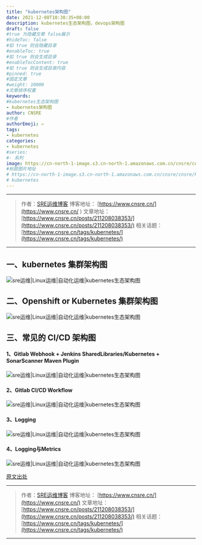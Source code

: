 ```yaml
---
title: "kubernetes架构图"
date: 2021-12-08T10:38:35+08:00
description: kubernetes生态架构图，devops架构图
draft: false
#true 为隐藏文章 false展示
#hideToc: false
#如 true 则会隐藏目录
#enableToc: true
#如 true 则会生成目录
#enableTocContent: true
#如 true 则会生成目录内容
#pinned: true  
#固定文章
#weight: 10000
#文章排序权重
keywords:
#kubernetes生态架构图
- kubernetes架构图
author: CNSRE    
#作者
authorEmoji: ✍
tags:
- kubernetes
categories:
- kubernetes
#series:
#- 系列
image: https://cn-north-1-image.s3.cn-north-1.amazonaws.com.cn/cnsre/cnsre/kubernetes.png
#标题图片地址
# https://cn-north-1-image.s3.cn-north-1.amazonaws.com.cn/cnsre/cnsre/kubernetes.png
# kubernetes
---
```

- - -
> 作者：[SRE运维博客](https://www.cnsre.cn/ )
> 博客地址： [https://www.cnsre.cn/](https://www.cnsre.cn/ ) 
> 文章地址：[https://www.cnsre.cn/posts/211208038353/](https://www.cnsre.cn/posts/211208038353/)
> 相关话题：[https://www.cnsre.cn/tags/kubernetes/](https://www.cnsre.cn/tags/kubernetes/)
- - -
## 一、kubernetes 集群架构图

![sre运维|Linux运维|自动化运维|kubernetes生态架构图](https://cn-north-1-image.s3.cn-north-1.amazonaws.com.cn/cnsre/cnsre/20211208103247.png)



## 二、Openshift or Kubernetes 集群架构图

![sre运维|Linux运维|自动化运维|kubernetes生态架构图](https://cn-north-1-image.s3.cn-north-1.amazonaws.com.cn/cnsre/cnsre/20211208103049.png)

## 三、常见的 CI/CD 架构图

#### 1、Gitlab Webhook + Jenkins SharedLibraries/Kubernetes + SonarScanner Maven Plugin

![sre运维|Linux运维|自动化运维|kubernetes生态架构图](https://cn-north-1-image.s3.cn-north-1.amazonaws.com.cn/cnsre/cnsre/20211208103410.png)

#### 2、Gitlab CI/CD Workflow

![sre运维|Linux运维|自动化运维|kubernetes生态架构图](https://cn-north-1-image.s3.cn-north-1.amazonaws.com.cn/cnsre/cnsre/20211208103507.png)

#### 3、Logging

![sre运维|Linux运维|自动化运维|kubernetes生态架构图](https://cn-north-1-image.s3.cn-north-1.amazonaws.com.cn/cnsre/cnsre/20211208103544.png)

#### 4、Logging与Metrics

![sre运维|Linux运维|自动化运维|kubernetes生态架构图](https://cn-north-1-image.s3.cn-north-1.amazonaws.com.cn/cnsre/cnsre/20211208103627.png)

[原文出处](https://gitbook.curiouser.top/#curiousers-devops-roadmap)

<script async src="https://pagead2.googlesyndication.com/pagead/js/adsbygoogle.js?client=ca-pub-4855142804875926"
     crossorigin="anonymous"></script>
<ins class="adsbygoogle"
     style="display:block; text-align:center;"
     data-ad-layout="in-article"
     data-ad-format="fluid"
     data-ad-client="ca-pub-4855142804875926"
     data-ad-slot="5670838583"></ins>
<script>
     (adsbygoogle = window.adsbygoogle || []).push({});
</script>


- - -
> 作者：[SRE运维博客](https://www.cnsre.cn/)
> 博客地址： [https://www.cnsre.cn/](https://www.cnsre.cn/) 
> 文章地址：[https://www.cnsre.cn/posts/211208038353/](https://www.cnsre.cn/posts/211208038353/)
> 相关话题：[https://www.cnsre.cn/tags/kubernetes/](https://www.cnsre.cn/tags/kubernetes/)
- - -
